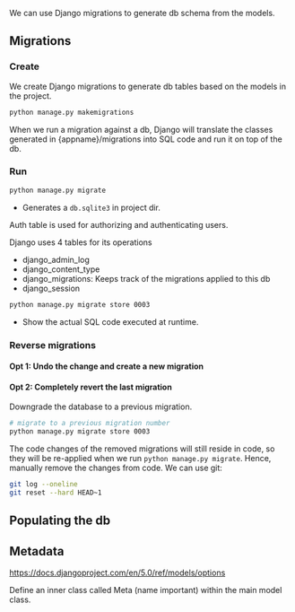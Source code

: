 We can use Django migrations to generate db schema from the models.

## Migrations

### Create
We create Django migrations to generate db tables based on the models in the project.

```bash
python manage.py makemigrations
```
When we run a migration against a db, Django will translate the classes generated in {appname}/migrations into SQL code and run it on top of the db.

### Run

```bash
python manage.py migrate
```
- Generates a `db.sqlite3` in project dir.

Auth table is used for authorizing and authenticating users.

Django uses 4 tables for its operations
- django_admin_log
- django_content_type
- django_migrations: Keeps track of the migrations applied to this db
- django_session


```bash
python manage.py migrate store 0003
```
- Show the actual SQL code executed at runtime.

### Reverse migrations
#### Opt 1: Undo the change and create a new migration

#### Opt 2: Completely revert the last migration
Downgrade the database to a previous migration.

```bash
# migrate to a previous migration number
python manage.py migrate store 0003
```

The code changes of the removed migrations will still reside in code, so they will be re-applied when we run `python manage.py migrate`. Hence, manually remove the changes from code. We can use git:
```bash
git log --oneline
git reset --hard HEAD~1
```

## Populating the db


## Metadata

https://docs.djangoproject.com/en/5.0/ref/models/options

Define an inner class called Meta (name important) within the main model class.
